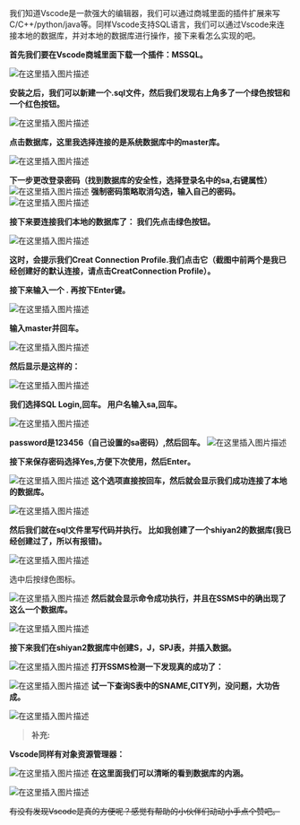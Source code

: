 我们知道Vscode是一款强大的编辑器，我们可以通过商城里面的插件扩展来写C/C++/python/java等。同样Vscode支持SQL语言，我们可以通过Vscode来连接本地的数据库，并对本地的数据库进行操作，接下来看怎么实现的吧。

**首先我们要在Vscode商城里面下载一个插件：MSSQL。**

![在这里插入图片描述](https://img-blog.csdnimg.cn/20201023185138655.png?x-oss-process=image/watermark,type_ZmFuZ3poZW5naGVpdGk,shadow_10,text_aHR0cHM6Ly9ibG9nLmNzZG4ubmV0L3FxXzQ1ODQ1NDA0,size_16,color_FFFFFF,t_70#pic_center)


**安装之后，我们可以新建一个.sql文件，然后我们发现右上角多了一个绿色按钮和一个红色按钮。**

![在这里插入图片描述](https://img-blog.csdnimg.cn/20201023185244442.png?x-oss-process=image/watermark,type_ZmFuZ3poZW5naGVpdGk,shadow_10,text_aHR0cHM6Ly9ibG9nLmNzZG4ubmV0L3FxXzQ1ODQ1NDA0,size_16,color_FFFFFF,t_70#pic_center)


**点击数据库，这里我选择连接的是系统数据库中的master库。**

![在这里插入图片描述](https://img-blog.csdnimg.cn/20201022234311528.png?x-oss-process=image/watermark,type_ZmFuZ3poZW5naGVpdGk,shadow_10,text_aHR0cHM6Ly9ibG9nLmNzZG4ubmV0L3FxXzQ1ODQ1NDA0,size_16,color_FFFFFF,t_70#pic_center)

**下一步更改登录密码（找到数据库的安全性，选择登录名中的sa,右键属性）**
![在这里插入图片描述](https://img-blog.csdnimg.cn/20201023190446588.png?x-oss-process=image/watermark,type_ZmFuZ3poZW5naGVpdGk,shadow_10,text_aHR0cHM6Ly9ibG9nLmNzZG4ubmV0L3FxXzQ1ODQ1NDA0,size_16,color_FFFFFF,t_70#pic_center)
**强制密码策略取消勾选，输入自己的密码。**
![在这里插入图片描述](https://img-blog.csdnimg.cn/20201023190616376.png?x-oss-process=image/watermark,type_ZmFuZ3poZW5naGVpdGk,shadow_10,text_aHR0cHM6Ly9ibG9nLmNzZG4ubmV0L3FxXzQ1ODQ1NDA0,size_16,color_FFFFFF,t_70#pic_center)

**接下来要连接我们本地的数据库了： 我们先点击绿色按钮。**

![在这里插入图片描述](https://img-blog.csdnimg.cn/20201023185330416.png?x-oss-process=image/watermark,type_ZmFuZ3poZW5naGVpdGk,shadow_10,text_aHR0cHM6Ly9ibG9nLmNzZG4ubmV0L3FxXzQ1ODQ1NDA0,size_16,color_FFFFFF,t_70#pic_center)


 **这时，会提示我们Creat Connection Profile.我们点击它（截图中前两个是我已经创建好的默认连接，请点击CreatConnection Profile）。**


**接下来输入一个 **.** 再按下Enter键。**


![在这里插入图片描述](https://img-blog.csdnimg.cn/2020102318571218.png#pic_center)


 **输入master并回车。**
 

![在这里插入图片描述](https://img-blog.csdnimg.cn/20201022234520484.png#pic_center)

 **然后显示是这样的：**
 

![在这里插入图片描述](https://img-blog.csdnimg.cn/20201023185930180.png?x-oss-process=image/watermark,type_ZmFuZ3poZW5naGVpdGk,shadow_10,text_aHR0cHM6Ly9ibG9nLmNzZG4ubmV0L3FxXzQ1ODQ1NDA0,size_16,color_FFFFFF,t_70#pic_center)

**我们选择SQL Login,回车。
用户名输入sa,回车。**

![在这里插入图片描述](https://img-blog.csdnimg.cn/20201023190009942.png?x-oss-process=image/watermark,type_ZmFuZ3poZW5naGVpdGk,shadow_10,text_aHR0cHM6Ly9ibG9nLmNzZG4ubmV0L3FxXzQ1ODQ1NDA0,size_16,color_FFFFFF,t_70#pic_center)


**password是123456（自己设置的sa密码）,然后回车。**
![在这里插入图片描述](https://img-blog.csdnimg.cn/20201023190042892.png?x-oss-process=image/watermark,type_ZmFuZ3poZW5naGVpdGk,shadow_10,text_aHR0cHM6Ly9ibG9nLmNzZG4ubmV0L3FxXzQ1ODQ1NDA0,size_16,color_FFFFFF,t_70#pic_center)

**接下来保存密码选择Yes,方便下次使用，然后Enter。**

![在这里插入图片描述](https://img-blog.csdnimg.cn/20201022150429984.png#pic_center)
**这个选项直接按回车，然后就会显示我们成功连接了本地的数据库。**

![在这里插入图片描述](https://img-blog.csdnimg.cn/20201022230819226.png?x-oss-process=image/watermark,type_ZmFuZ3poZW5naGVpdGk,shadow_10,text_aHR0cHM6Ly9ibG9nLmNzZG4ubmV0L3FxXzQ1ODQ1NDA0,size_16,color_FFFFFF,t_70#pic_center)

**然后我们就在sql文件里写代码并执行。
比如我创建了一个shiyan2的数据库(我已经创建过了，所以有报错)。**

![在这里插入图片描述](https://img-blog.csdnimg.cn/20201023190152225.png?x-oss-process=image/watermark,type_ZmFuZ3poZW5naGVpdGk,shadow_10,text_aHR0cHM6Ly9ibG9nLmNzZG4ubmV0L3FxXzQ1ODQ1NDA0,size_16,color_FFFFFF,t_70#pic_center)

选中后按绿色图标。

![在这里插入图片描述](https://img-blog.csdnimg.cn/20201022151240990.png#pic_center)
**然后就会显示命令成功执行，并且在SSMS中的确出现了这么一个数据库。**

![在这里插入图片描述](https://img-blog.csdnimg.cn/20201022151811156.png?x-oss-process=image/watermark,type_ZmFuZ3poZW5naGVpdGk,shadow_10,text_aHR0cHM6Ly9ibG9nLmNzZG4ubmV0L3FxXzQ1ODQ1NDA0,size_16,color_FFFFFF,t_70#pic_center)

**接下来我们在shiyan2数据库中创建S，J，SPJ表，并插入数据。**

![在这里插入图片描述](https://img-blog.csdnimg.cn/20201022232544986.png?x-oss-process=image/watermark,type_ZmFuZ3poZW5naGVpdGk,shadow_10,text_aHR0cHM6Ly9ibG9nLmNzZG4ubmV0L3FxXzQ1ODQ1NDA0,size_16,color_FFFFFF,t_70#pic_center)
**打开SSMS检测一下发现真的成功了：**


![在这里插入图片描述](https://img-blog.csdnimg.cn/20201022233100762.png?x-oss-process=image/watermark,type_ZmFuZ3poZW5naGVpdGk,shadow_10,text_aHR0cHM6Ly9ibG9nLmNzZG4ubmV0L3FxXzQ1ODQ1NDA0,size_16,color_FFFFFF,t_70#pic_center)
**试一下查询S表中的SNAME,CITY列，没问题，大功告成。**

![在这里插入图片描述](https://img-blog.csdnimg.cn/20201022232755629.png?x-oss-process=image/watermark,type_ZmFuZ3poZW5naGVpdGk,shadow_10,text_aHR0cHM6Ly9ibG9nLmNzZG4ubmV0L3FxXzQ1ODQ1NDA0,size_16,color_FFFFFF,t_70#pic_center)

> **补充:**

**Vscode同样有对象资源管理器：**

![在这里插入图片描述](https://img-blog.csdnimg.cn/20201022234812616.png?x-oss-process=image/watermark,type_ZmFuZ3poZW5naGVpdGk,shadow_10,text_aHR0cHM6Ly9ibG9nLmNzZG4ubmV0L3FxXzQ1ODQ1NDA0,size_16,color_FFFFFF,t_70#pic_center)
**在这里面我们可以清晰的看到数据库的内涵。**

![在这里插入图片描述](https://img-blog.csdnimg.cn/20201022235057732.png?x-oss-process=image/watermark,type_ZmFuZ3poZW5naGVpdGk,shadow_10,text_aHR0cHM6Ly9ibG9nLmNzZG4ubmV0L3FxXzQ1ODQ1NDA0,size_16,color_FFFFFF,t_70#pic_center)

~~有没有发现Vscode是真的方便呢？感觉有帮助的小伙伴们动动小手点个赞吧。~~ 


